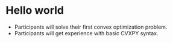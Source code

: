 # Hello world

* Participants will solve their first convex optimization problem.
* Participants will get experience with basic CVXPY syntax.